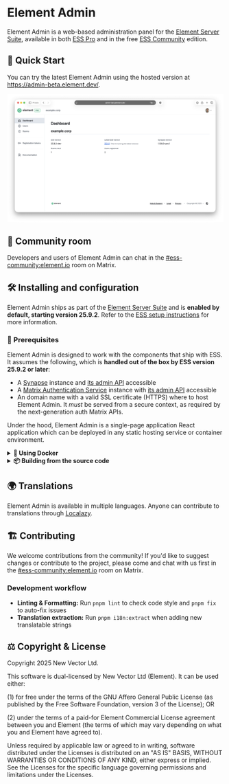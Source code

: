 <!--
SPDX-FileCopyrightText: Copyright 2025 New Vector Ltd.

SPDX-License-Identifier: AGPL-3.0-only OR LicenseRef-Element-Commercial
-->

# Element Admin

Element Admin is a web-based administration panel for the [Element Server Suite](https://element.io/server-suite), available in both [ESS Pro](https://element.io/server-suite/pro) and in the free [ESS Community](https://github.com/element-hq/ess-helm) edition.

## 🚀 Quick Start

You can try the latest Element Admin using the hosted version at <https://admin-beta.element.dev/>.

![Dashboard screenshot](./docs/screenshot.png)

## 💬 Community room

Developers and users of Element Admin can chat in the [#ess-community:element.io](https://matrix.to/#/#ess-community:element.io) room on Matrix.

## 🛠️ Installing and configuration

Element Admin ships as part of the [Element Server Suite](https://element.io/server-suite) and is **enabled by default, starting version 25.9.2**.
Refer to the [ESS setup instructions](https://github.com/element-hq/ess-helm#installation) for more information.

### 📝 Prerequisites

Element Admin is designed to work with the components that ship with ESS.
It assumes the following, which is **handled out of the box by ESS version 25.9.2 or later**:

- A [Synapse](https://github.com/element-hq/synapse) instance and [its admin API](https://element-hq.github.io/synapse/latest/reverse_proxy.html#synapse-administration-endpoints) accessible
- A [Matrix Authentication Service](https://github.com/element-hq/matrix-authentication-service) instance with [its admin API](https://element-hq.github.io/matrix-authentication-service/topics/admin-api.html#enabling-the-api) accessible
- An domain name with a valid SSL certificate (HTTPS) where to host Element Admin. It _must_ be served from a secure context, as required by the next-generation auth Matrix APIs.

Under the hood, Element Admin is a single-page application React application which can be deployed in any static hosting service or container environment.

<details>
<summary><b>🐳 Using Docker</b></summary>

A pre-built Docker image is available on [GitHub Container Registry](https://github.com/element-hq/element-admin/pkgs/container/element-admin).

```bash
docker run -p 8080:8080 ghcr.io/element-hq/element-admin:main
```

It can be configured using the following environment variables:

| Variable      | Description                                                                                         |
| ------------- | --------------------------------------------------------------------------------------------------- |
| `SERVER_NAME` | The name of the Matrix server to use. If not set, the user will be prompted to enter a server name. |

A local Docker image can be built from the source code using the following command:

```bash
docker build -t element-admin .
```

</details>
<details>
<summary><b>📦 Building from the source code</b></summary>

1. Clone the repository:

```bash
git clone https://github.com/element-hq/element-admin.git
cd element-admin
```

2. Install dependencies (requires Node.js 18+ and pnpm):

```bash
pnpm install
```

3. Build the application

```bash
pnpm build
```

The built application will be in the `dist/` directory, ready to be deployed to any static hosting service.

</details>

## 🌍 Translations

Element Admin is available in multiple languages.
Anyone can contribute to translations through [Localazy](https://localazy.com/p/element-admin).

## 🏗️ Contributing

We welcome contributions from the community! If you'd like to suggest changes or contribute to the project, please come and chat with us first in the [#ess-community:element.io](https://matrix.to/#/#ess-community:element.io) room on Matrix.

### Development workflow

- **Linting & Formatting:** Run `pnpm lint` to check code style and `pnpm fix` to auto-fix issues
- **Translation extraction:** Run `pnpm i18n:extract` when adding new translatable strings

## ⚖️ Copyright & License

Copyright 2025 New Vector Ltd.

This software is dual-licensed by New Vector Ltd (Element). It can be used either:

(1) for free under the terms of the GNU Affero General Public License (as published by the Free Software Foundation, version 3 of the License); OR

(2) under the terms of a paid-for Element Commercial License agreement between you and Element (the terms of which may vary depending on what you and Element have agreed to).

Unless required by applicable law or agreed to in writing, software distributed under the Licenses is distributed on an "AS IS" BASIS, WITHOUT WARRANTIES OR CONDITIONS OF ANY KIND, either express or implied. See the Licenses for the specific language governing permissions and limitations under the Licenses.

